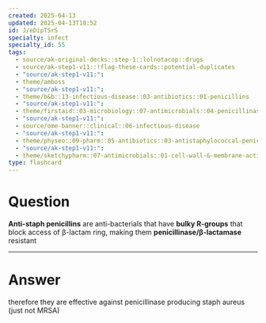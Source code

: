 ```yaml
---
created: 2025-04-13
updated: 2025-04-13T10:52
id: J/eDipTSrS
specialty: infect
specialty_id: 55
tags:
  - source/ak-original-decks::step-1::lolnotacop::drugs
  - source/ak-step1-v11::!flag-these-cards::potential-duplicates
  - "source/ak-step1-v11:": 
  - theme/amboss
  - "source/ak-step1-v11:": 
  - theme/b&b::13-infectious-disease::03-antibiotics::01-penicillins
  - "source/ak-step1-v11:": 
  - theme/firstaid::03-microbiology::07-antimicrobials::04-penicillinase-resistant-penicillins
  - "source/ak-step1-v11:": 
  - source/ome-banner::clinical::06-infectious-disease
  - "source/ak-step1-v11:": 
  - theme/physeo::09-pharm::05-antibiotics::03-antistaphylococcal-penicillins
  - "source/ak-step1-v11:": 
  - theme/sketchypharm::07-antimicrobials::01-cell-wall-&-membrane-active-antibiotics::02-nafcillin,-oxacillin,-methicillin-&-dicloxacillin"
type: flashcard
---
```


# Question
**Anti-staph penicillins** are anti-bacterials that have **bulky R-groups** that block access of β-lactam ring, making them **penicillinase/β-lactamase** resistant

---

# Answer
therefore they are effective against penicillinase producing staph aureus (just not MRSA)